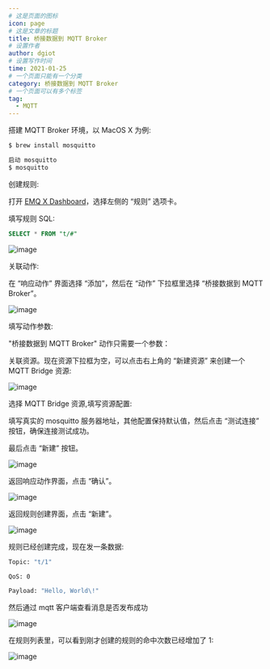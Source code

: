 ```yaml
---
# 这是页面的图标
icon: page
# 这是文章的标题
title: 桥接数据到 MQTT Broker
# 设置作者
author: dgiot
# 设置写作时间
time: 2021-01-25
# 一个页面只能有一个分类
category: 桥接数据到 MQTT Broker
# 一个页面可以有多个标签
tag:
  - MQTT
---
```



搭建 MQTT Broker 环境，以 MacOS X 为例:
```bash
$ brew install mosquitto

启动 mosquitto
$ mosquitto
```
创建规则:

打开 [EMQ X Dashboard](http://127.0.0.1:18083/#/rules)，选择左侧的 “规则” 选项卡。

填写规则 SQL:

```sql
SELECT * FROM "t/#"
```

![image](/assets/images/rule_sql.png)

关联动作:

在 “响应动作” 界面选择 “添加”，然后在 “动作” 下拉框里选择 “桥接数据到 MQTT Broker”。

![image](/assets/images/mqtt-action-0.png)

填写动作参数:

"桥接数据到 MQTT Broker" 动作只需要一个参数：

关联资源。现在资源下拉框为空，可以点击右上角的 “新建资源” 来创建一个 MQTT Bridge 资源:

![image](/assets/images/mqtt-action-1.png)

选择 MQTT Bridge 资源,填写资源配置:

   填写真实的 mosquitto 服务器地址，其他配置保持默认值，然后点击 “测试连接” 按钮，确保连接测试成功。

最后点击 “新建” 按钮。

![image](/assets/images/mqtt-resource-1.png)

返回响应动作界面，点击 “确认”。

![image](/assets/images/mqtt-action-2.png)

返回规则创建界面，点击 “新建”。

![image](/assets/images/mqtt-rulesql-1.png)

规则已经创建完成，现在发一条数据:

```bash
Topic: "t/1"

QoS: 0

Payload: "Hello, World\!"
```

然后通过 mqtt 客户端查看消息是否发布成功

![image](/assets/images/mqtt-result-0.png)

在规则列表里，可以看到刚才创建的规则的命中次数已经增加了 1:

![image](/assets/images/mqtt-rulelist-0.png)